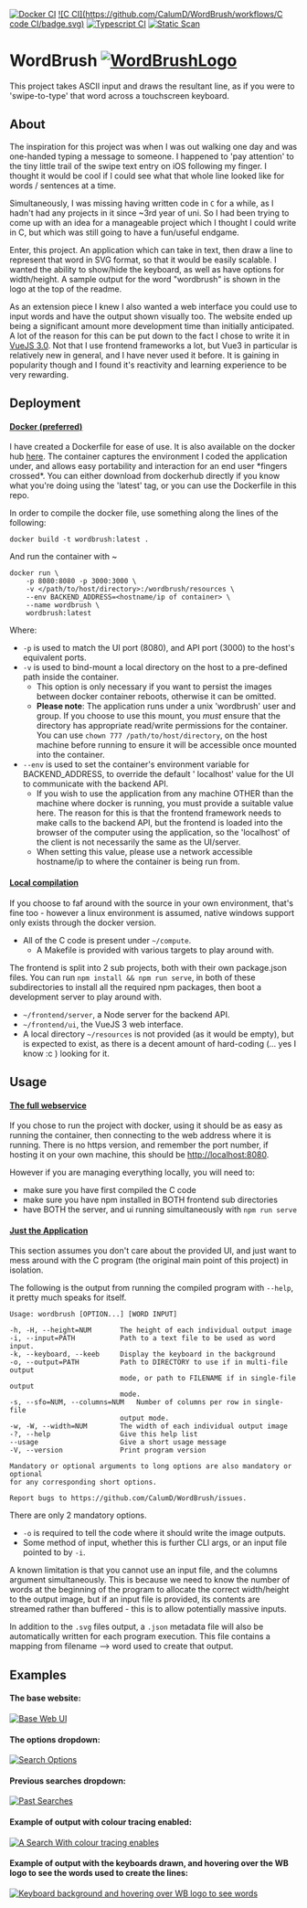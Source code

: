 [![Docker CI](https://github.com/CalumD/WordBrush/workflows/docker-image/badge.svg)](https://github.com/CalumD/WordBrush/actions/workflows/docker-image.yml)
[![C CI](https://github.com/CalumD/WordBrush/workflows/C code CI/badge.svg)](https://github.com/CalumD/WordBrush/actions/workflows/C%20code%20CI.yml)
[![Typescript CI](https://github.com/CalumD/WordBrush/workflows/node.js/badge.svg)](https://github.com/CalumD/WordBrush/actions/workflows/node.js.yml)
[![Static Scan](https://github.com/CalumD/WordBrush/workflows/codeql-analysis/badge.svg)](https://github.com/CalumD/WordBrush/actions/workflows/codeql-analysis.yml)



# WordBrush [![WordBrushLogo](https://github.com/CalumD/WordBrush/blob/master/examples/WordBrush.svg)](https://github.com/CalumD/WordBrush)

This project takes ASCII input and draws the resultant line, as if you were to 'swipe-to-type' that word across a
touchscreen keyboard.

## About

The inspiration for this project was when I was out walking one day and was one-handed typing a message to someone. I
happened to 'pay attention' to the tiny little trail of the swipe text entry on iOS following my finger. I thought it
would be cool if I could see what that whole line looked like for words / sentences at a time.

Simultaneously, I was missing having written code in ```C``` for a while, as I hadn't had any projects in it since ~3rd
year of uni. So I had been trying to come up with an idea for a manageable project which I thought I could write in C,
but which was still going to have a fun/useful endgame.

Enter, this project. An application which can take in text, then draw a line to represent that word in SVG format, so
that it would be easily scalable. I wanted the ability to show/hide the keyboard, as well as have options for
width/height. A sample output for the word "wordbrush" is shown in the logo at the top of the readme.

As an extension piece I knew I also wanted a web interface you could use to input words and have the output shown
visually too. The website ended up being a significant amount more development time than initially anticipated. A lot of
the reason for this can be put down to the fact I chose to write it
in [VueJS 3.0](https://v3.vuejs.org/ "Vue 3's homepage"). Not that I use frontend frameworks a lot, but Vue3 in
particular is relatively new in general, and I have never used it before. It is gaining in popularity though and I found
it's reactivity and learning experience to be very rewarding.

## Deployment

#### <u>Docker (preferred)</u>

I have created a Dockerfile for ease of use. It is also available on the docker
hub [here](https://hub.docker.com/r/agentclum/wordbrush "Dockerhub link to the project."). The container captures the
environment I coded the application under, and allows easy portability and interaction for an end user \*fingers
crossed\*. You can either download from dockerhub directly if you know what you're doing using the 'latest' tag, or you
can use the Dockerfile in this repo.

In order to compile the docker file, use something along the lines of the following:

```
docker build -t wordbrush:latest .
```

And run the container with ~

```
docker run \
    -p 8080:8080 -p 3000:3000 \
    -v </path/to/host/directory>:/wordbrush/resources \
    --env BACKEND_ADDRESS=<hostname/ip of container> \
    --name wordbrush \
    wordbrush:latest
```

Where:

- ```-p``` is used to match the UI port (8080), and API port (3000) to the host's equivalent ports.
- ```-v``` is used to bind-mount a local directory on the host to a pre-defined path inside the container.
    - This option is only necessary if you want to persist the images between docker container reboots, otherwise it can
      be omitted.
    - **Please note**: The application runs under a unix 'wordbrush' user and group. If you choose to use this mount,
      you _must_ ensure that the directory has appropriate read/write permissions for the container. You can
      use ```chown 777 /path/to/host/directory```, on the host machine before running to ensure it will be accessible
      once mounted into the container.
- ```--env``` is used to set the container's environment variable for BACKEND_ADDRESS, to override the default '
  localhost' value for the UI to communicate with the backend API.
    - If you wish to use the application from any machine OTHER than the machine where docker is running, you must
      provide a suitable value here. The reason for this is that the frontend framework needs to make calls to the
      backend API, but the frontend is loaded into the browser of the computer using the application, so the 'localhost'
      of the client is not necessarily the same as the UI/server.
    - When setting this value, please use a network accessible hostname/ip to where the container is being run from.

#### <u>Local compilation</u>

If you choose to faf around with the source in your own environment, that's fine too - however a linux environment is
assumed, native windows support only exists through the docker version.

- All of the C code is present under ```~/compute```.
    - A Makefile is provided with various targets to play around with.

The frontend is split into 2 sub projects, both with their own package.json files. You can
run ```npm install && npm run serve```, in both of these subdirectories to install all the required npm packages, then
boot a development server to play around with.

- ```~/frontend/server```, a Node server for the backend API.
- ```~/frontend/ui```, the VueJS 3 web interface.
- A local directory ```~/resources``` is not provided (as it would be empty), but is expected to exist, as there is a
  decent amount of hard-coding (... yes I know :c ) looking for it.

## Usage

#### <u>The full webservice</u>

If you chose to run the project with docker, using it should be as easy as running the container, then connecting to the
web address where it is running. There is no https version, and remember the port number, if hosting it on your own
machine, this should be <http://localhost:8080>.

However if you are managing everything locally, you will need to:

- make sure you have first compiled the C code
- make sure you have npm installed in BOTH frontend sub directories
- have BOTH the server, and ui running simultaneously with ```npm run serve```

#### <u>Just the Application</u>

This section assumes you don't care about the provided UI, and just want to mess around with the C program (the original
main point of this project) in isolation.

The following is the output from running the compiled program with ```--help```, it pretty much speaks for itself.

```
Usage: wordbrush [OPTION...] [WORD INPUT]

-h, -H, --height=NUM       The height of each individual output image
-i, --input=PATH           Path to a text file to be used as word input.
-k, --keyboard, --keeb     Display the keyboard in the background
-o, --output=PATH          Path to DIRECTORY to use if in multi-file output
                           mode, or path to FILENAME if in single-file output
                           mode.
-s, --sfo=NUM, --columns=NUM   Number of columns per row in single-file
                           output mode.
-w, -W, --width=NUM        The width of each individual output image
-?, --help                 Give this help list
--usage                    Give a short usage message
-V, --version              Print program version

Mandatory or optional arguments to long options are also mandatory or optional
for any corresponding short options.

Report bugs to https://github.com/CalumD/WordBrush/issues.
```

There are only 2 mandatory options.

- ```-o``` is required to tell the code where it should write the image outputs.
- Some method of input, whether this is further CLI args, or an input file pointed to by ```-i```.

A known limitation is that you cannot use an input file, and the columns argument simultaneously. This is because we
need to know the number of words at the beginning of the program to allocate the correct width/height to the output
image, but if an input file is provided, its contents are streamed rather than buffered - this is to allow potentially
massive inputs.

In addition to the ```.svg``` files output, a ```.json``` metadata file will also be automatically written for each
program execution. This file contains a mapping from filename --> word used to create that output.

## Examples

#### The base website:

[![Base Web UI](https://github.com/CalumD/WordBrush/blob/master/examples/base_website.png)]()

#### The options dropdown:

[![Search Options](https://github.com/CalumD/WordBrush/blob/master/examples/search_options.png)]()

#### Previous searches dropdown:

[![Past Searches](https://github.com/CalumD/WordBrush/blob/master/examples/past_searches.png)]()

#### Example of output with colour tracing enabled:

[![A Search With colour tracing enables](https://github.com/CalumD/WordBrush/blob/master/examples/coloured_output.png)]()

#### Example of output with the keyboards drawn, and hovering over the WB logo to see the words used to create the lines:

[![Keyboard background and hovering over WB logo to see words](https://github.com/CalumD/WordBrush/blob/master/examples/output_with_keeb_and_words.png)]()

